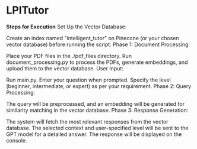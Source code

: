# LPITutor

**Steps for Execution**
Set Up the Vector Database:

Create an index named "intelligent_tutor" on Pinecone (or your chosen vector database) before running the script.
Phase 1: Document Processing:

Place your PDF files in the ./pdf_files directory.
Run document_processing.py to process the PDFs, generate embeddings, and upload them to the vector database.
User Input:

Run main.py.
Enter your question when prompted.
Specify the level (beginner, intermediate, or expert) as per your requirement.
Phase 2: Query Processing:

The query will be preprocessed, and an embedding will be generated for similarity matching in the vector database.
Phase 3: Response Generation:

The system will fetch the most relevant responses from the vector database.
The selected context and user-specified level will be sent to the GPT model for a detailed answer.
The response will be displayed on the console.
